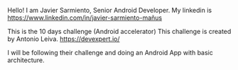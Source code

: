 Hello! I am Javier Sarmiento, Senior Android Developer. 
My linkedin is https://www.linkedin.com/in/javier-sarmiento-mañus

This is the 10 days challenge (Android accelerator) 
This challenge is created by Antonio Leiva. https://devexpert.io/

I will be following their challenge and doing an Android App with 
basic architecture.
